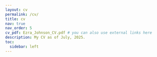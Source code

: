 ```yaml
---
layout: cv
permalink: /cv/
title: cv
nav: true
nav_order: 5
cv_pdf: Ezra_Johnson_CV.pdf # you can also use external links here
description: My CV as of July, 2025.
toc:
  sidebar: left
---
```

